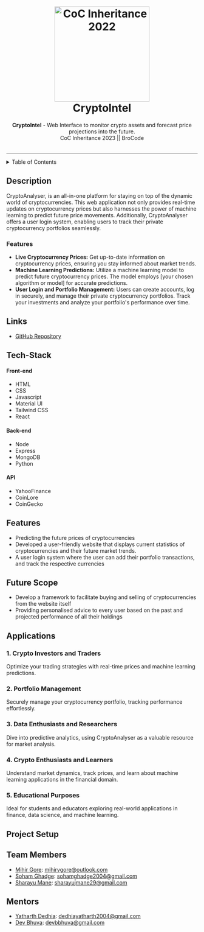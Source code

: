 <h1 align="center">
  <a href="https://github.com/CommunityOfCoders/Inheritance-2023">
    <img src="https://github.com/MihirGore23/CryptoAnalyser/blob/main/assets/logo.jpg" alt="CoC Inheritance 2022" width="250" height="250">
  </a>
  <br>
  CryptoIntel
</h1>

<div align="center">
   <strong>CryptoIntel</strong> - Web Interface to monitor crypto assets and forecast price projections into the future.<br>
  CoC Inheritance 2023 || BroCode <br> <br>
  </a> 
</div>
<hr>

<details>
<summary>Table of Contents</summary>

- [Description](#description)
- [Links](#links)
- [Tech Stack](#tech-stack)
- [Progress](#progress)
- [Future Scope](#future-scope)
- [Applications](#applications)
- [Project Setup](#project-setup)
- [Usage](#usage)
- [Team Members](#team-members)
- [Mentors](#mentors)
- [Screenshots](#screenshots)

</details>

## Description

CryptoAnalyser, is an all-in-one platform for staying on top of the dynamic world of cryptocurrencies. This web application not only provides real-time updates on cryptocurrency prices but also harnesses the power of machine learning to predict future price movements. Additionally, CryptoAnalyser offers a user login system, enabling users to track their private cryptocurrency portfolios seamlessly.

### Features

- **Live Cryptocurrency Prices:** Get up-to-date information on cryptocurrency prices, ensuring you stay informed about market trends.
- **Machine Learning Predictions:** Utilize a machine learning model to predict future cryptocurrency prices. The model employs [your chosen algorithm or model] for accurate predictions.
- **User Login and Portfolio Management:** Users can create accounts, log in securely, and manage their private cryptocurrency portfolios. Track your investments and analyze your portfolio's performance over time.

## Links

- [GitHub Repository](https://github.com/MihirGore23/CryptoAnalyser)


## Tech-Stack


#### Front-end
- HTML
- CSS
- Javascript
- Material UI
- Tailwind CSS
- React

#### Back-end
- Node
- Express
- MongoDB
- Python 

#### API
- YahooFinance
- CoinLore
- CoinGecko


## Features

- Predicting the future prices of cryptocurrencies
-  Developed a user-friendly website that displays current statistics of cryptocurrencies and their future market trends.
- A user login system where the user can add their portfolio transactions, and track the respective currencies

## Future Scope

- Develop a framework to facilitate buying and selling of cryptocurrencies from the website itself
- Providing personalised advice to every user based on the past and projected performance of all their holdings

## Applications


### 1. **Crypto Investors and Traders**

Optimize your trading strategies with real-time prices and machine learning predictions.

### 2. **Portfolio Management**

Securely manage your cryptocurrency portfolio, tracking performance effortlessly.

### 3. **Data Enthusiasts and Researchers**

Dive into predictive analytics, using CryptoAnalyser as a valuable resource for market analysis.

### 4. **Crypto Enthusiasts and Learners**

Understand market dynamics, track prices, and learn about machine learning applications in the financial domain.

### 5. **Educational Purposes**

Ideal for students and educators exploring real-world applications in finance, data science, and machine learning.




## Project Setup



## Team Members



- [Mihir Gore](https://github.com/MihirGore23): mihirvgore@outlook.com
- [Soham Ghadge](https://github.com/Soham-Ghadge): sohamghadge2004@gmail.com
- [Sharayu Mane](https://github.com/zincaffectocate): sharayujmane29@gmail.com


## Mentors


- [Yatharth Dedhia](https://github.com/YatharthDedhia): dedhiayatharth2004@gmail.com 
- [Dev Bhuva](https://github.com/DEVelooper29): devbbhuva@gmail.com 




